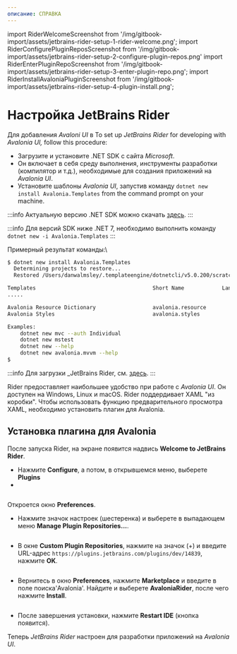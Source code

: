 ```yaml
---
описание: СПРАВКА
---
```


import RiderWelcomeScreenshot from '/img/gitbook-import/assets/jetbrains-rider-setup-1-rider-welcome.png';
import RiderConfigurePluginReposScreenshot from '/img/gitbook-import/assets/jetbrains-rider-setup-2-configure-plugin-repos.png'
import RiderEnterPluginRepoScreenshot from '/img/gitbook-import/assets/jetbrains-rider-setup-3-enter-plugin-repo.png';
import RiderInstallAvaloniaPluginScreenshot from '/img/gitbook-import/assets/jetbrains-rider-setup-4-plugin-install.png';

# Настройка JetBrains Rider

Для добавления _Avaloni UI_ в 
To set up _JetBrains Rider_ for developing with _Avalonia UI,_ follow this procedure:&#x20;

- Загрузите и установите .NET SDK с сайта _Microsoft_. 
- Он включает в себя среду выполнения, инструменты разработки (компилятор и т.д.), необходимые для создания приложений на _Avalonia UI_.
- Установите шаблоны _Avalonia UI_, запустив команду `dotnet new install Avalonia.Templates` from the command prompt on your machine.

:::info
Актуальную версию .NET SDK можно скачать [здесь](https://dotnet.microsoft.com/download).
:::

:::info
Для версий SDK ниже .NET 7, необходимо выполнить команду `dotnet new -i Avalonia.Templates`
:::

Примерный результат команды:\

```bash
$ dotnet new install Avalonia.Templates
  Determining projects to restore...
  Restored /Users/danwalmsley/.templateengine/dotnetcli/v5.0.200/scratch/restore.csproj (in 706 ms).

Templates                                     Short Name            Language    Tags
.....

Avalonia Resource Dictionary                  avalonia.resource                 ui/xaml/avalonia/avaloniaui
Avalonia Styles                               avalonia.styles                   ui/xaml/avalonia/avaloniaui

Examples:
    dotnet new mvc --auth Individual
    dotnet new mstest
    dotnet new --help
    dotnet new avalonia.mvvm --help
$
```

:::info
Для загрузки _JetBrains Rider, см. [здесь](https://www.jetbrains.com/rider/).
:::

Rider предоставляет наибольшее удобство при работе с _Avalonia UI_.
Он доступен на Windows, Linux и macOS. Rider поддердивает XAML "из коробки". 
Чтобы использовать функцию предварительного просмотра XAML, необходимо установить плагин для Avalonia.

## Установка плагина для Avalonia

После запуска Rider, на экране появится надвись **Welcome to JetBrains Rider**.

- Нажмите **Configure**, а потом, в открывшемся меню, выберете **Plugins** 
- 
<img src={RiderWelcomeScreenshot} alt="" />

Откроется окно **Preferences**.
- Нажмите значок настроек (шестеренка) и выберете в выпадающем меню **Manage Plugin Repositories...**.

<img src={RiderConfigurePluginReposScreenshot} alt="" />

- В окне **Custom Plugin Repositories**, нажмите на значок (+) и введите URL-адрес `https://plugins.jetbrains.com/plugins/dev/14839`, нажмите **OK**.

<img src={RiderEnterPluginRepoScreenshot} alt="" />

- Вернитесь в окно **Preferences**, нажмите **Marketplace** и введите в поле поиска'Avalonia'. Найдите и выберете **AvaloniaRider**, после чего нажмите **Install**.

<img src={RiderInstallAvaloniaPluginScreenshot} alt="" />

- После завершения установки, нажмите **Restart IDE** (кнопка появится).

Теперь _JetBrains Rider_ настроен для разработки приложений на _Avalonia UI_.
